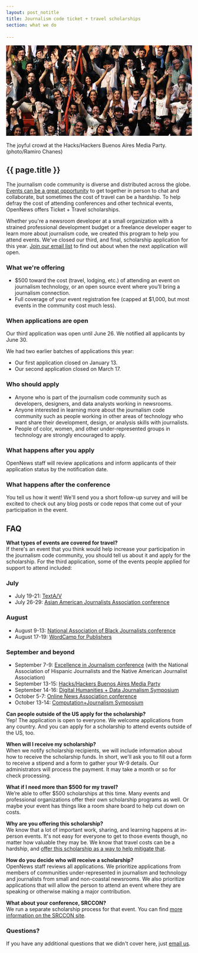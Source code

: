 ```yaml
---
layout: post_notitle
title: Journalism code ticket + travel scholarships
section: what we do

---
```

<img src="/media/img/index_opennewsphoto.jpg" class="topline">
<p class="caption">The joyful crowd at the Hacks/Hackers Buenos Aires Media Party. (photo/Ramiro Chanes)</p>
<h2>{{ page.title }}</h2>
<p class="bodybig">The journalism code community is diverse and distributed across the globe. <a href="/blog/ticket-travel-scholarship/">Events can be a great opportunity</a> to get together in person to chat and collaborate, but sometimes the cost of travel can be a hardship. To help defray the cost of attending conferences and other technical events, OpenNews offers Ticket + Travel scholarships.</p> 

<!--<p class="bodybig"><a href="https://docs.google.com/forms/d/e/1FAIpQLSf11wqZGC5MNKKdle5T8wqSdOgJDiD4PNkU6netg4cxl5d5ow/closedform">Applications are open until June 26</a>.</p>-->

Whether you're a newsroom developer at a small organization with a strained professional development budget or a freelance developer eager to learn more about journalism code, we created this program to help you attend events. We've closed our third, and final, scholarship application for this year. <a href="http://eepurl.com/czSVTL">Join our email list</a> to find out about when the next application will open.

<!--<a href="https://docs.google.com/forms/d/e/1FAIpQLSf11wqZGC5MNKKdle5T8wqSdOgJDiD4PNkU6netg4cxl5d5ow/closedform">Apply now</a>.-->

### What we're offering

* $500 toward the cost (travel, lodging, etc.) of attending an event on journalism technology, or an open source event where you’ll bring a journalism connection. 
* Full coverage of your event registration fee (capped at $1,000, but most events in the community cost much less).

### When applications are open

Our third application was open until June 26. We notified all applicants by June 30.

We had two earlier batches of applications this year:
* Our first application closed on January 13. 
* Our second application closed on March 17.

### Who should apply
* Anyone who is part of the journalism code community such as developers, designers, and data analysts working in newsrooms.
* Anyone interested in learning more about the journalism code community such as people working in other areas of technology who want share their development, design, or analysis skills with journalists.
* People of color, women, and other under-represented groups in technology are strongly encouraged to apply.

### What happens after you apply
OpenNews staff will review applications and inform applicants of their application status by the notification date.

### What happens after the conference
You tell us how it went! We'll send you a short follow-up survey and will be excited to check out any blog posts or code repos that come out of your participation in the event.

## FAQ

**What types of events are covered for travel?**<br>
If there's an event that you think would help increase your participation in the journalism code community, you should tell us about it and apply for the scholarship. For the third application, some of the events people applied for support to attend included:

### July

* July 19-21: [TextA/V](https://www.eventbrite.com/e/text-av-tickets-33278916134) 
* July 26-29: [Asian American Journalists Association conference](https://www.aaja17.org/schedule/)

### August

* August 9-13: [National Association of Black Journalists conference](https://www.nabjconvention.com)
* August 17-19: [WordCamp for Publishers](https://2017-denver.journalist.wordcamp.org/)

### September and beyond

* September 7-9: [Excellence in Journalism conference](http://excellenceinjournalism.org/) (with the National Association of Hispanic Journalists and the Native American Journalist Association)
* September 13-15: [Hacks/Hackers Buenos Aires Media Party](http://mediaparty.info/)
* September 14-16: [Digital Humanities + Data Journalism Symposium](http://dhdjmiami.com/)
* October 5-7: [Online News Association conference](https://ona17.journalists.org/)
* October 13-14: [Computation+Journalism Symposium](http://cj2017.northwestern.edu/)

**Can people outside of the US apply for the scholarship?**<br>
Yep! The application is open to everyone. We welcome applications from any country. And you can apply for a scholarship to attend events outside of the US, too.

**When will I receive my scholarship?**<br>
When we notify scholarship recipients, we will include information about how to receive the scholarship funds. In short, we'll ask you to fill out a form to receive a stipend and a form to gather your W-9 details. Our administrators will process the payment. It may take a month or so for check processing.
 
**What if I need more than $500 for my travel?**<br>
We’re able to offer $500 scholarships at this time. Many events and professional organizations offer their own scholarship programs as well. Or maybe your event has things like a room share board to help cut down on costs.

**Why are you offering this scholarship?**<br>
We know that a lot of important work, sharing, and learning happens at in-person events. It's not easy for everyone to get to those events though, no matter how valuable they may be. We know that travel costs can be a hardship, and [offer this scholarship as a way to help mitigate that](/blog/ticket-travel-scholarship).

**How do you decide who will receive a scholarship?**<br>
OpenNews staff reviews all applications. We prioritize applications from members of communities under-represented in journalism and technology and journalists from small and non-coastal newsrooms. We also prioritize applications that will allow the person to attend an event where they are speaking or otherwise making a major contribution.

**What about your conference, SRCCON?**<br>
We run a separate scholarship process for that event. You can find [more information on the SRCCON site](https://srccon.org/scholarships/).

### Questions?
If you have any additional questions that we didn't cover here, just [email us](mailto:info@opennews.org).

